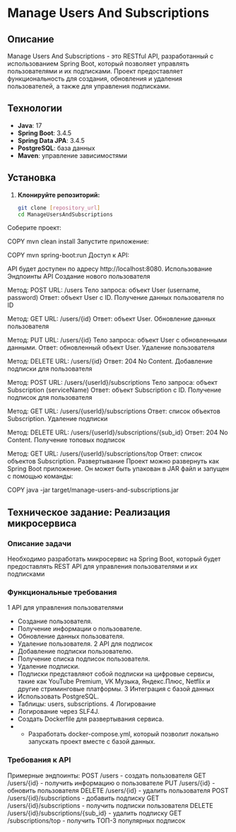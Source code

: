 # Manage Users And Subscriptions

## Описание

Manage Users And Subscriptions - это RESTful API, разработанный с использованием Spring Boot, который позволяет управлять пользователями и их подписками. Проект предоставляет функциональность для создания, обновления и удаления пользователей, а также для управления подписками.

## Технологии

- **Java**: 17
- **Spring Boot**: 3.4.5
- **Spring Data JPA**: 3.4.5
- **PostgreSQL**: база данных
- **Maven**: управление зависимостями

## Установка

1. **Клонируйте репозиторий:**
   ```bash
   git clone [repository_url]
   cd ManageUsersAndSubscriptions
Соберите проект:

COPY
mvn clean install
Запустите приложение:

COPY
mvn spring-boot:run
Доступ к API:

API будет доступен по адресу http://localhost:8080.
Использование
Эндпоинты API
Создание нового пользователя

Метод: POST
URL: /users
Тело запроса: объект User (username, password)
Ответ: объект User с ID.
Получение данных пользователя по ID

Метод: GET
URL: /users/{id}
Ответ: объект User.
Обновление данных пользователя

Метод: PUT
URL: /users/{id}
Тело запроса: объект User с обновленными данными.
Ответ: обновленный объект User.
Удаление пользователя

Метод: DELETE
URL: /users/{id}
Ответ: 204 No Content.
Добавление подписки для пользователя

Метод: POST
URL: /users/{userId}/subscriptions
Тело запроса: объект Subscription (serviceName)
Ответ: объект Subscription с ID.
Получение подписок для пользователя

Метод: GET
URL: /users/{userId}/subscriptions
Ответ: список объектов Subscription.
Удаление подписки

Метод: DELETE
URL: /users/{userId}/subscriptions/{sub_id}
Ответ: 204 No Content.
Получение топовых подписок

Метод: GET
URL: /users/{userId}/subscriptions/top
Ответ: список объектов Subscription.
Развертывание
Проект можно развернуть как Spring Boot приложение. Он может быть упакован в JAR файл и запущен с помощью команды:

COPY
java -jar target/manage-users-and-subscriptions.jar


## Техническое задание: Реализация микросервиса
### Описание задачи
Необходимо разработать микросервис на Spring Boot, который будет
предоставлять REST API для управления пользователями и их подписками
### Функциональные требования
1 API для управления пользователями
- Создание пользователя.
- Получение информации о пользователе.
- Обновление данных пользователя.
- Удаление пользователя.
2 API для подписок
- Добавление подписки пользователю.
- Получение списка подписок пользователя.
- Удаление подписки.
- Подписки представляют собой подписки на цифровые сервисы, такие как
YouTube Premium, VK Музыка, Яндекс.Плюс, Netflix и другие стриминговые
платформы.
3 Интеграция с базой данных
- Использовать PostgreSQL.
- Таблицы: users, subscriptions.
4 Логирование
- Логирование через SLF4J.
- Создать Dockerfile для развертывания сервиса.
- - Разработать docker-compose.yml, который позволит локально запускать проект
вместе с базой данных.
### Требования к API
Примерные эндпоинты:
POST /users - создать пользователя
GET /users/{id} - получить информацию о пользователе
PUT /users/{id} - обновить пользователя
DELETE /users/{id} - удалить пользователя
POST /users/{id}/subscriptions - добавить подписку
GET /users/{id}/subscriptions - получить подписки пользователя
DELETE /users/{id}/subscriptions/{sub_id} - удалить подписку
GET /subscriptions/top - получить ТОП-3 популярных подписок
